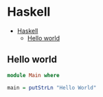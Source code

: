 # Haskell

<!--ts-->
* [Haskell](hasekll.md#haskell)
   * [Hello world](hasekll.md#hello-world)

<!-- Added by: runner, at: Fri Jul 16 08:25:14 UTC 2021 -->

<!--te-->

## Hello world
```haskell
module Main where

main = putStrLn "Hello World"
```
